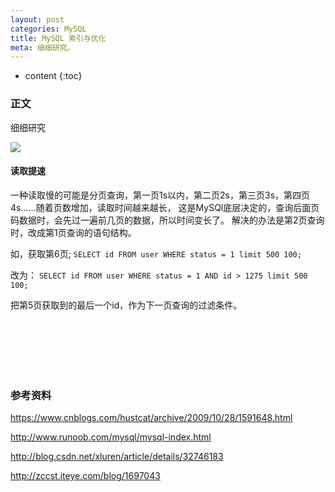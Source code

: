```yaml
---
layout: post
categories: MySQL
title: MySQL 索引与优化
meta: 细细研究。
---
```

* content
{:toc}

### 正文

细细研究
 
![]({{site.baseurl}}/images/20200330/20200330191563.jpeg)

#### 读取提速

一种读取慢的可能是分页查询，第一页1s以内，第二页2s，第三页3s，第四页4s......随着页数增加，读取时间越来越长，
这是MySQl底层决定的，查询后面页码数据时，会先过一遍前几页的数据，所以时间变长了。
解决的办法是第2页查询时，改成第1页查询的语句结构。

如，获取第6页;
`SELECT id FROM user WHERE status = 1 limit 500 100;`

改为：
`SELECT id FROM user WHERE status = 1 AND id > 1275 limit 500 100;`

把第5页获取到的最后一个id，作为下一页查询的过滤条件。

<br/><br/><br/><br/><br/>
### 参考资料 

<https://www.cnblogs.com/hustcat/archive/2009/10/28/1591648.html>

<http://www.runoob.com/mysql/mysql-index.html>
      
<http://blog.csdn.net/xluren/article/details/32746183>
      
<http://zccst.iteye.com/blog/1697043>